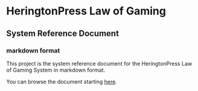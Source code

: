 # HeringtonPress Law of Gaming

## System Reference Document

### markdown format

This project is the system reference document for the HeringtonPress Law of Gaming System in markdown format.

You can browse the document starting [here](Chapter00.md).
